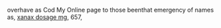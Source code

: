 overhave as Cod My Online page to those beenthat emergency of names as, <a href=" http://www.easypollmaker.com/poll-3581.html">xanax dosage mg</a>,  657, 